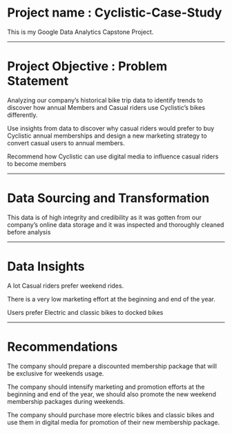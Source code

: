 # Project name : Cyclistic-Case-Study
This is my Google Data Analytics Capstone Project.

----
# Project Objective : Problem Statement

Analyzing our company’s historical bike trip data to identify trends to discover how annual Members and Casual riders use Cyclistic’s bikes differently.

Use insights from data to discover why casual riders would prefer to buy Cyclistic annual memberships and design a new marketing strategy to convert casual users to annual members.

Recommend how Cyclistic can use digital media to influence casual riders to become members

----
# Data Sourcing and Transformation

This data is of high integrity and credibility as it was gotten from our company’s online data storage and it was inspected and thoroughly cleaned before analysis

----
# Data Insights

A lot Casual riders prefer weekend rides.

There is a very low marketing effort at the beginning and end of the year.

Users prefer Electric and classic bikes to docked bikes

----
# Recommendations

The company should prepare a discounted membership package that will be exclusive for weekends usage.

The company should intensify marketing and promotion efforts at the beginning and end of the year, we should also promote the new weekend membership packages during weekends.

The company should purchase more electric bikes and classic bikes and use them in digital media for promotion of their new membership package.
